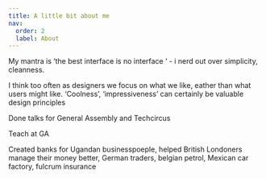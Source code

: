 ```yaml
---
title: A little bit about me
nav:
  order: 2
  label: About
---
```


My mantra is ‘the best interface is no interface ‘ - i nerd out over simplicity, cleanness.

I think too often as designers we focus on what we like, eather than what users might like. ‘Coolness’, ‘impressiveness’ can certainly be valuable design principles

Done talks for General Assembly and Techcircus

Teach at GA

Created banks for Ugandan businesspoeple, helped British Londoners manage their money better, German traders, belgian petrol, Mexican car factory, fulcrum insurance
